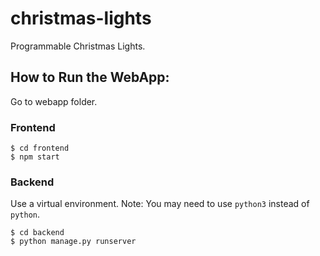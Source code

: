 # christmas-lights
Programmable Christmas Lights.

## How to Run the WebApp:

Go to webapp folder.

### Frontend

  ```
  $ cd frontend
  $ npm start
  ```
  
### Backend

Use a virtual environment. Note: You may need to use `python3` instead of `python`.

  ```
  $ cd backend
  $ python manage.py runserver
  ```
  

  
